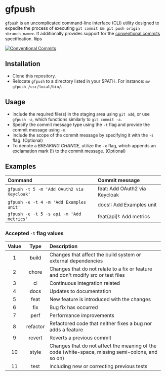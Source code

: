 # gfpush

`gfpush` is an uncomplicated command-line interface (CLI) utility designed to expedite the process of executing `git commit && git push origin <branch_name>`. It additionally provides support for the [conventional commits](https://www.conventionalcommits.org/en/v1.0.0/) specification. liips 

[![Conventional Commits](https://img.shields.io/badge/Conventional%20Commits-1.0.0-%23FE5196?logo=conventionalcommits&logoColor=white)](https://conventionalcommits.org)

## Installation
- Clone this repository.
- Relocate `gfpush` to a directory listed in your $PATH. For instance: `mv gfpush /usr/local/bin/`.

## Usage
- Include the required file(s) in the staging area using `git add`, or use `gfpush -a`, which functions similarly to `git commit -a`.
- Specify the commit message type using the `-t` flag and provide the commit message using `-m`.
- Include the scope of the commit message by specifying it with the `-s` flag. (Optional)
- To denote a *BREAKING CHANGE*, utilize the `-e` flag, which appends an exclamation mark (!) to the commit message. (Optional)

## Examples 

|Command                                          |Commit message               |
|:------------------------------------------------|:----------------------------|
|`gfpush -t 5 -m 'Add OAuth2 via Keycloak'`       |feat: Add OAuth2 via Keycloak|
|`gfpush -e -t 4 -m 'Add Examples unit'`          |docs!: Add Examples unit     |
|`gfpush -e -t 5 -s api -m 'Add metrics'`         |feat(api)!: Add metrics      |


### Accepted `-t` flag values
|Value|Type    |Description                                                                                      |
|:---:|:------:|:------------------------------------------------------------------------------------------------|
|1    |build   | Changes that affect the build system or external dependencies                                   |
|2    |chore   | Changes that do not relate to a fix or feature and don't modify src or test files               |
|3    |ci      | Continuous integration related                                                                  |
|4    |docs    | Updates to documentation                                                                        |
|5    |feat    | New feature is introduced with the changes                                                      |
|6    |fix     | Bug fix has occurred                                                                            |
|7    |perf    | Performance improvements                                                                        |
|8    |refactor| Refactored code that neither fixes a bug nor adds a feature                                     |
|9    |revert  | Reverts a previous commit                                                                       |
|10   |style   | Changes that do not affect the meaning of the code (white-space, missing semi-colons, and so on)|
|11   |test    | Including new or correcting previous tests                                                      |
